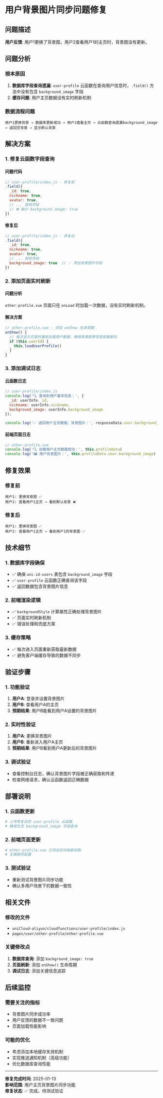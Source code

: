 # 用户背景图片同步问题修复

## 问题描述

**用户反馈**: 用户1更换了背景图，用户2查看用户1的主页时，背景图没有更新。

## 问题分析

### 根本原因
1. **数据库字段查询遗漏**: `user-profile` 云函数在查询用户信息时，`.field()` 方法中没有包含 `background_image` 字段
2. **缓存问题**: 用户主页数据没有实时刷新机制

### 数据流程问题
```
用户1更换背景 → 数据库更新成功 → 用户2查看主页 → 云函数查询遗漏background_image → 返回空背景 → 显示默认背景
```

## 解决方案

### 1. 修复云函数字段查询

#### 问题代码
```javascript
// user-profile/index.js - 修复前
.field({
  _id: true,
  nickname: true,
  avatar: true,
  // ... 其他字段
  // ❌ 缺少 background_image: true
})
```

#### 修复后
```javascript
// user-profile/index.js - 修复后
.field({
  _id: true,
  nickname: true,
  avatar: true,
  // ... 其他字段
  background_image: true  // ✅ 添加背景图片字段
})
```

### 2. 添加页面实时刷新

#### 问题分析
`other-profile.vue` 页面只在 `onLoad` 时加载一次数据，没有实时刷新机制。

#### 解决方案
```javascript
// other-profile.vue - 添加 onShow 生命周期
onShow() {
  // 每次显示页面时重新加载用户数据，确保背景图等信息是最新的
  if (this.userId) {
    this.loadUserProfile()
  }
}
```

### 3. 添加调试日志

#### 云函数日志
```javascript
// user-profile/index.js
console.log('🔍 查询到用户基本信息：', {
  _id: userInfo._id,
  nickname: userInfo.nickname,
  background_image: userInfo.background_image
});

console.log('✅ 返回用户主页数据，背景图片：', responseData.user.background_image);
```

#### 前端页面日志
```javascript
// other-profile.vue
console.log('🔍 加载用户主页数据成功：', this.profileData)
console.log('🖼️ 用户背景图片：', this.profileData.user.background_image)
```

## 修复效果

### 修复前
```
用户1: 更换背景图 ✅
用户2: 查看用户1主页 → 看到默认背景 ❌
```

### 修复后
```
用户1: 更换背景图 ✅
用户2: 查看用户1主页 → 看到用户1的背景图 ✅
```

## 技术细节

### 1. 数据库字段确保
- ✅ 确保 `uni-id-users` 表包含 `background_image` 字段
- ✅ `user-profile` 云函数正确查询该字段
- ✅ 返回数据包含背景图片信息

### 2. 前端渲染逻辑
- ✅ `backgroundStyle` 计算属性正确处理背景图片
- ✅ 页面实时刷新机制
- ✅ 错误处理和兜底方案

### 3. 缓存策略
- ✅ 每次进入页面重新获取最新数据
- ✅ 避免客户端缓存导致的数据不同步

## 验证步骤

### 1. 功能验证
1. **用户A**: 登录并设置背景图片
2. **用户B**: 查看用户A的主页
3. **预期结果**: 用户B能看到用户A设置的背景图片

### 2. 实时性验证  
1. **用户A**: 更换背景图片
2. **用户B**: 重新进入用户A主页
3. **预期结果**: 用户B看到用户A更新后的背景图片

### 3. 调试验证
- 查看控制台日志，确认背景图片字段被正确获取和传递
- 检查网络请求，确认云函数返回正确数据

## 部署说明

### 1. 云函数更新
```bash
# 上传修复后的 user-profile 云函数
# 确保包含 background_image 字段查询
```

### 2. 前端页面更新
```bash
# other-profile.vue 已添加实时刷新机制
# 无需额外配置
```

### 3. 测试验证
- 重新测试背景图片同步功能
- 确认多用户场景下的数据一致性

## 相关文件

### 修改的文件
- `uniCloud-aliyun/cloudfunctions/user-profile/index.js`
- `pages/user/other-profile/other-profile.vue`

### 关键修改点
1. **数据库查询**: 添加 `background_image: true`
2. **页面刷新**: 添加 `onShow()` 生命周期
3. **调试日志**: 添加关键信息追踪

## 后续监控

### 需要关注的指标
- 背景图片同步成功率
- 用户反馈的数据不一致问题
- 页面加载性能影响

### 可能的优化
- 考虑添加本地缓存失效机制
- 实现推送通知机制（高级功能）
- 优化数据库查询性能

---

**修复完成时间**: 2025-01-13  
**影响范围**: 用户主页背景图片同步功能  
**修复状态**: ✅ 完成，待测试验证
